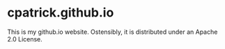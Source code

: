 cpatrick.github.io
==================

This is my github.io website. Ostensibly, it is distributed under an Apache 2.0 License.
